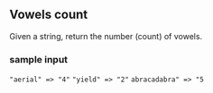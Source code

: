 ## Vowels count
Given a string, return the number (count) of vowels.

### sample input
`"aerial" => "4"`
`"yield" => "2"`
`abracadabra" => "5`
